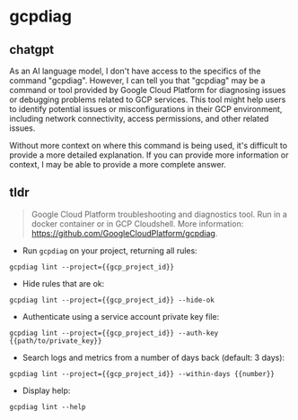 # gcpdiag 
## chatgpt 
As an AI language model, I don't have access to the specifics of the command "gcpdiag". However, I can tell you that "gcpdiag" may be a command or tool provided by Google Cloud Platform for diagnosing issues or debugging problems related to GCP services. This tool might help users to identify potential issues or misconfigurations in their GCP environment, including network connectivity, access permissions, and other related issues. 

Without more context on where this command is being used, it's difficult to provide a more detailed explanation. If you can provide more information or context, I may be able to provide a more complete answer. 

## tldr 
 
> Google Cloud Platform troubleshooting and diagnostics tool.
> Run in a docker container or in GCP Cloudshell.
> More information: <https://github.com/GoogleCloudPlatform/gcpdiag>.

- Run `gcpdiag` on your project, returning all rules:

`gcpdiag lint --project={{gcp_project_id}}`

- Hide rules that are ok:

`gcpdiag lint --project={{gcp_project_id}} --hide-ok`

- Authenticate using a service account private key file:

`gcpdiag lint --project={{gcp_project_id}} --auth-key {{path/to/private_key}}`

- Search logs and metrics from a number of days back (default: 3 days):

`gcpdiag lint --project={{gcp_project_id}} --within-days {{number}}`

- Display help:

`gcpdiag lint --help`
